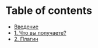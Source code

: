 # Table of contents

* [Введение](README.md)
* [1. Что вы получаете?](what-do-you-get.md)
* [2. Плагин](the-plugin.md)

